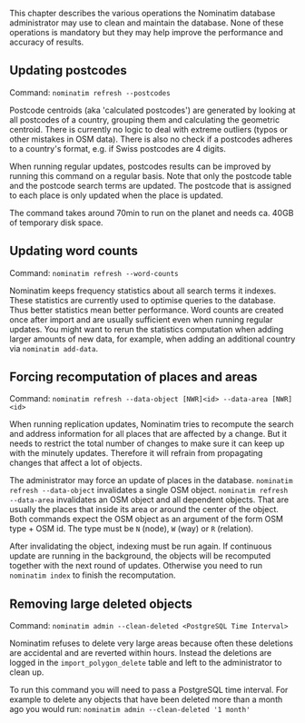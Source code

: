 This chapter describes the various operations the Nominatim database administrator
may use to clean and maintain the database. None of these operations is mandatory
but they may help improve the performance and accuracy of results.


## Updating postcodes

Command: `nominatim refresh --postcodes`

Postcode centroids (aka 'calculated postcodes') are generated by looking at all
postcodes of a country, grouping them and calculating the geometric centroid.
There is currently no logic to deal with extreme outliers (typos or other
mistakes in OSM data). There is also no check if a postcodes adheres to a
country's format, e.g. if Swiss postcodes are 4 digits.

When running regular updates, postcodes results can be improved by running
this command on a regular basis. Note that only the postcode table and the
postcode search terms are updated. The postcode that is assigned to each place
is only updated when the place is updated.

The command takes around 70min to run on the planet and needs ca. 40GB of
temporary disk space.


## Updating word counts

Command: `nominatim refresh --word-counts`

Nominatim keeps frequency statistics about all search terms it indexes. These
statistics are currently used to optimise queries to the database. Thus better
statistics mean better performance. Word counts are created once after import
and are usually sufficient even when running regular updates. You might want
to rerun the statistics computation when adding larger amounts of new data,
for example, when adding an additional country via `nominatim add-data`.


## Forcing recomputation of places and areas

Command: `nominatim refresh --data-object [NWR]<id> --data-area [NWR]<id>`

When running replication updates, Nominatim tries to recompute the search
and address information for all places that are affected by a change. But it
needs to restrict the total number of changes to make sure it can keep up
with the minutely updates. Therefore it will refrain from propagating changes
that affect a lot of objects.

The administrator may force an update of places in the database.
`nominatim refresh --data-object` invalidates a single OSM object.
`nominatim refresh --data-area` invalidates an OSM object and all dependent
objects. That are usually the places that inside its area or around the
center of the object. Both commands expect the OSM object as an argument
of the form OSM type + OSM id. The type must be `N` (node), `W` (way) or
`R` (relation).

After invalidating the object, indexing must be run again. If continuous
update are running in the background, the objects will be recomputed together
with the next round of updates. Otherwise you need to run `nominatim index`
to finish the recomputation.


## Removing large deleted objects

Command: `nominatim admin --clean-deleted <PostgreSQL Time Interval>`

Nominatim refuses to delete very large areas because often these deletions are
accidental and are reverted within hours. Instead the deletions are logged in
the `import_polygon_delete` table and left to the administrator to clean up.

To run this command you will need to pass a PostgreSQL time interval. For example to 
delete any objects that have been deleted more than a month ago you would run:
`nominatim admin --clean-deleted '1 month'`

